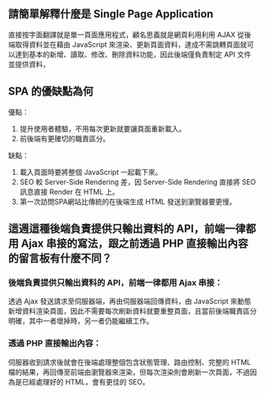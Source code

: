 ## 請簡單解釋什麼是 Single Page Application

直接按字面翻譯就是單一頁面應用程式，顧名思義就是網頁利用利用 AJAX 從後端取得資料並在藉由 JavaScript 來渲染、更新頁面資料，達成不需跳轉頁面就可以達到基本的新增、讀取、修改、刪除資料功能，因此後端僅負責制定 API 文件並提供資料，

## SPA 的優缺點為何

優點：
1. 提升使用者體驗，不用每次更新就要讓頁面重新載入。
2. 前後端有更確切的職責區分。

缺點：
1. 載入頁面時要將整個 JavaScript 一起載下來。
2. SEO 較 Server-Side Rendering 差，因 Server-Side Rendering 直接將 SEO 訊息直接 Render 在 HTML 上。
3. 第一次訪問SPA網站比傳統的在後端生成 HTML 發送到瀏覽器要更慢。


## 這週這種後端負責提供只輸出資料的 API，前端一律都用 Ajax 串接的寫法，跟之前透過 PHP 直接輸出內容的留言板有什麼不同？

### 後端負責提供只輸出資料的 API，前端一律都用 Ajax 串接：
透過 Ajax 發送請求至伺服器端，再由伺服器端回傳資料，由 JavaScript 來動態新增資料渲染頁面，因此不需要每次刷新資料就要重整頁面，且當前後端職責區分明確，其中一者壞掉時，另一者仍能繼續工作。

### 透過 PHP 直接輸出內容：
伺服器收到請求後就會在後端處理整個包含狀態管理、路由控制、完整的 HTML 檔的結果，再回傳至前端由瀏覽器來渲染，但每次渲染則會刷新一次頁面，不過因為是已經處理好的 HTML，會有更佳的 SEO。
